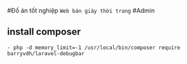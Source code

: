 #Đồ án tốt nghiệp
`Web bán giày thời trang`
    #Admin

## install composer
    - php -d memory_limit=-1 /usr/local/bin/composer require barryvdh/laravel-debugbar
